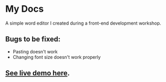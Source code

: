 # My Docs
A simple word editor I created during a front-end development workshop.

## Bugs to be fixed:
- Pasting doesn't work
- Changing font size doesn't work properly

## [See live demo here](http://my-docs.glitch.me).
